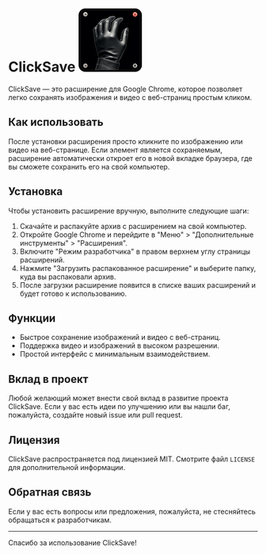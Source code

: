 # ClickSave ![ClickSave Icon](icon128.png)

ClickSave — это расширение для Google Chrome, которое позволяет легко сохранять изображения и видео с веб-страниц простым кликом.

## Как использовать

После установки расширения просто кликните по изображению или видео на веб-странице. Если элемент является сохраняемым, расширение автоматически откроет его в новой вкладке браузера, где вы сможете сохранить его на свой компьютер.

## Установка

Чтобы установить расширение вручную, выполните следующие шаги:

1. Скачайте и распакуйте архив с расширением на свой компьютер.
2. Откройте Google Chrome и перейдите в "Меню" > "Дополнительные инструменты" > "Расширения".
3. Включите "Режим разработчика" в правом верхнем углу страницы расширений.
4. Нажмите "Загрузить распакованное расширение" и выберите папку, куда вы распаковали архив.
5. После загрузки расширение появится в списке ваших расширений и будет готово к использованию.

## Функции

- Быстрое сохранение изображений и видео с веб-страниц.
- Поддержка видео и изображений в высоком разрешении.
- Простой интерфейс с минимальным взаимодействием.

## Вклад в проект

Любой желающий может внести свой вклад в развитие проекта ClickSave. Если у вас есть идеи по улучшению или вы нашли баг, пожалуйста, создайте новый issue или pull request.

## Лицензия

ClickSave распространяется под лицензией MIT. Смотрите файл `LICENSE` для дополнительной информации.

## Обратная связь

Если у вас есть вопросы или предложения, пожалуйста, не стесняйтесь обращаться к разработчикам.

---

Спасибо за использование ClickSave!
